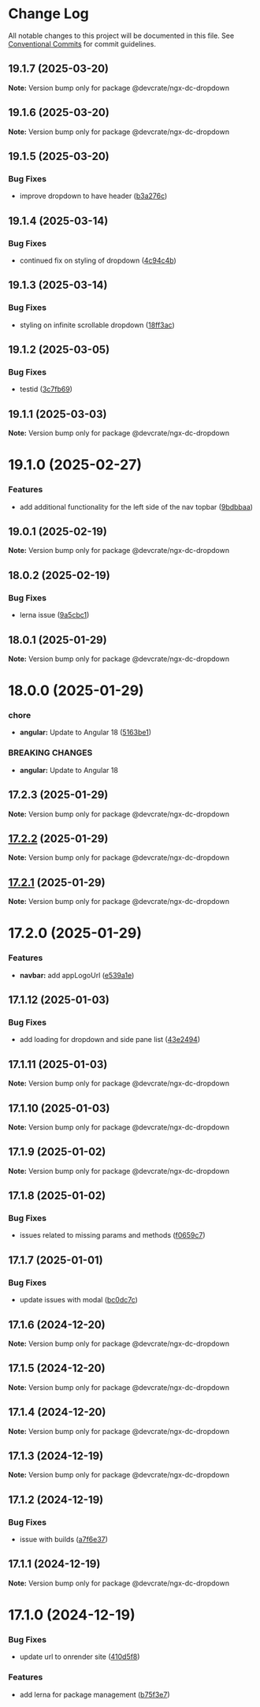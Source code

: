# Change Log

All notable changes to this project will be documented in this file.
See [Conventional Commits](https://conventionalcommits.org) for commit guidelines.

## 19.1.7 (2025-03-20)

**Note:** Version bump only for package @devcrate/ngx-dc-dropdown





## 19.1.6 (2025-03-20)

**Note:** Version bump only for package @devcrate/ngx-dc-dropdown





## 19.1.5 (2025-03-20)


### Bug Fixes

* improve dropdown to have header ([b3a276c](https://github.com/danda-panda-bytes/devcrate/commit/b3a276cd0712762ba3afda03db71030a547dd935))





## 19.1.4 (2025-03-14)


### Bug Fixes

* continued fix on styling of dropdown ([4c94c4b](https://github.com/danda-panda-bytes/devcrate/commit/4c94c4b027c8705cd243adc747e3c1230bf566e7))





## 19.1.3 (2025-03-14)


### Bug Fixes

* styling on infinite scrollable dropdown ([18ff3ac](https://github.com/danda-panda-bytes/devcrate/commit/18ff3ac20c0bb1f92c4cacaf9a50d986c7e2a443))





## 19.1.2 (2025-03-05)


### Bug Fixes

* testid ([3c7fb69](https://github.com/danda-panda-bytes/devcrate/commit/3c7fb69650692e472a8eca6888d4d19095a9c244))





## 19.1.1 (2025-03-03)

**Note:** Version bump only for package @devcrate/ngx-dc-dropdown





# 19.1.0 (2025-02-27)


### Features

* add additional functionality for the left side of the nav topbar ([9bdbbaa](https://github.com/danda-panda-bytes/devcrate/commit/9bdbbaa100225e694b967cfd7e1cd80ad4c0ecf0))





## 19.0.1 (2025-02-19)

**Note:** Version bump only for package @devcrate/ngx-dc-dropdown



## 18.0.2 (2025-02-19)


### Bug Fixes

* lerna issue ([9a5cbc1](https://github.com/danda-panda-bytes/devcrate/commit/9a5cbc1d99ba0427a680e054e128e28437c37926))




## 18.0.1 (2025-01-29)

**Note:** Version bump only for package @devcrate/ngx-dc-dropdown





# 18.0.0 (2025-01-29)


### chore

* **angular:** Update to Angular 18 ([5163be1](https://github.com/danda-panda-bytes/devcrate/commit/5163be1f7d07149b2b3e5e3cdbafc87817795416))


### BREAKING CHANGES

* **angular:** Update to Angular 18





## 17.2.3 (2025-01-29)

**Note:** Version bump only for package @devcrate/ngx-dc-dropdown





## [17.2.2](https://github.com/danda-panda-bytes/devcrate/compare/@devcrate/ngx-dc-dropdown@17.2.1...@devcrate/ngx-dc-dropdown@17.2.2) (2025-01-29)

**Note:** Version bump only for package @devcrate/ngx-dc-dropdown





## [17.2.1](https://github.com/danda-panda-bytes/devcrate/compare/@devcrate/ngx-dc-dropdown@17.2.0...@devcrate/ngx-dc-dropdown@17.2.1) (2025-01-29)

**Note:** Version bump only for package @devcrate/ngx-dc-dropdown





# 17.2.0 (2025-01-29)


### Features

* **navbar:** add appLogoUrl ([e539a1e](https://github.com/danda-panda-bytes/devcrate/commit/e539a1e1a244025abeea21a1690f623fae69f888))





## 17.1.12 (2025-01-03)


### Bug Fixes

* add loading for dropdown and side pane list ([43e2494](https://github.com/danda-panda-bytes/devcrate/commit/43e249459089f49291c52ca64481b8f37d1aee74))





## 17.1.11 (2025-01-03)

**Note:** Version bump only for package @devcrate/ngx-dc-dropdown





## 17.1.10 (2025-01-03)

**Note:** Version bump only for package @devcrate/ngx-dc-dropdown





## 17.1.9 (2025-01-02)

**Note:** Version bump only for package @devcrate/ngx-dc-dropdown





## 17.1.8 (2025-01-02)


### Bug Fixes

* issues related to missing params and methods ([f0659c7](https://github.com/danda-panda-bytes/devcrate/commit/f0659c732241d4f252e1552ebab5bfa3a219be2e))





## 17.1.7 (2025-01-01)


### Bug Fixes

* update issues with modal ([bc0dc7c](https://github.com/danda-panda-bytes/devcrate/commit/bc0dc7c1aee8015e8798966c88e790ddc0525c24))





## 17.1.6 (2024-12-20)

**Note:** Version bump only for package @devcrate/ngx-dc-dropdown





## 17.1.5 (2024-12-20)

**Note:** Version bump only for package @devcrate/ngx-dc-dropdown





## 17.1.4 (2024-12-20)

**Note:** Version bump only for package @devcrate/ngx-dc-dropdown





## 17.1.3 (2024-12-19)

**Note:** Version bump only for package @devcrate/ngx-dc-dropdown





## 17.1.2 (2024-12-19)


### Bug Fixes

* issue with builds ([a7f6e37](https://github.com/danda-panda-bytes/devcrate/commit/a7f6e377117525945a8ef70dcc209b07eb8517d5))





## 17.1.1 (2024-12-19)

**Note:** Version bump only for package @devcrate/ngx-dc-dropdown





# 17.1.0 (2024-12-19)


### Bug Fixes

* update url to onrender site ([410d5f8](https://github.com/danda-panda-bytes/devcrate/commit/410d5f83dfb7bfe5cab62ff3a84f499d599ca9cd))


### Features

* add lerna for package management ([b75f3e7](https://github.com/danda-panda-bytes/devcrate/commit/b75f3e7a414d7e7b02df9de17529212ae14f9169))
